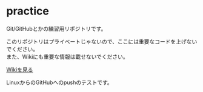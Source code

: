 ﻿practice
========

Git/GitHubとかの練習用リポジトリです。  

このリポジトリはプライベートじゃないので、ここには重要なコードを上げないでください。  
また、Wikiにも重要な情報は載せないでください。  

[Wikiを見る](https://github.com/TUTProCon2014/practice/wiki)

LinuxからのGitHubへのpushのテストです。
